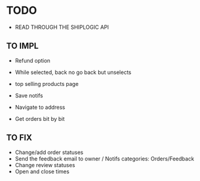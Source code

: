 # TODO

- READ THROUGH  THE SHIPLOGIC API

## TO IMPL

- Refund option
- While selected, back no go back but unselects
- top selling products page

 - Save notifs
- Navigate to address
- Get orders bit by bit
## TO FIX

- Change/add order statuses
- Send the feedback email to owner / Notifs categories: Orders/Feedback
- Change review statuses
- Open and close times